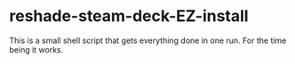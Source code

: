 # reshade-steam-deck-EZ-install
This is a small shell script that gets everything done in one run. For the time being it works.
